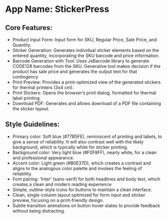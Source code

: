 # **App Name**: StickerPress

## Core Features:

- Product Input Form: Input form for SKU, Regular Price, Sale Price, and Quantity.
- Sticker Generation: Generates individual sticker elements based on the entered quantity, incorporating the SKU barcode and price information.
- Barcode Generation with Tool: Uses JsBarcode library to generate CODE128 barcodes from the SKU. Generative tool makes decision if the product has sale price and generates the output text for that contingency
- Print Preview: Provides a print-optimized view of the generated stickers for thermal printers (3x4 cm).
- Print Stickers: Opens the browser’s print dialog, formatted for thermal label printing.
- Download PDF: Generates and allows download of a PDF file containing the sticker layout.

## Style Guidelines:

- Primary color: Soft blue (#77B5FE), reminiscent of printing and labels, to give a sense of reliability. It will also contrast well with the likely background, which is typically white for sticker printing.
- Background color: Very light blue (#F0F8FF), nearly white, for a clean and professional appearance.
- Accent color: Light green (#B0E37D), which creates a contrast and aligns to the analogous color palette and invokes the feeling of reliability.
- Font pairing: 'Inter' (sans-serif) for both headlines and body text, which creates a clean and modern reading experience
- Simple, outline-style icons for buttons to maintain a clean interface.
- Clean, single-column layout optimized for form input and sticker preview, focusing on a print-friendly design.
- Subtle transition animations on button hover states to provide feedback without being distracting.